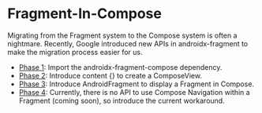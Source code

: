 # Fragment-In-Compose
Migrating from the Fragment system to the Compose system is often a nightmare. Recently, Google introduced new APIs in androidx-fragment to make the migration process easier for us.

- [Phase 1](https://github.com/s2g090123/Fragment-In-Compose/compare/phase1): Import the androidx-fragment-compose dependency.
- [Phase 2](https://github.com/s2g090123/Fragment-In-Compose/compare/phase2): Introduce content {} to create a ComposeView.
- [Phase 3](https://github.com/s2g090123/Fragment-In-Compose/compare/phase3): Introduce AndroidFragment to display a Fragment in Compose.
- [Phase 4](https://github.com/s2g090123/Fragment-In-Compose/compare/phase4): Currently, there is no API to use Compose Navigation within a Fragment (coming soon), so introduce the current workaround.
